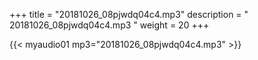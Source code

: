 +++
title = "20181026_08pjwdq04c4.mp3"
description = " 20181026_08pjwdq04c4.mp3 "
weight = 20
+++

{{< myaudio01 mp3="20181026_08pjwdq04c4.mp3" >}}

